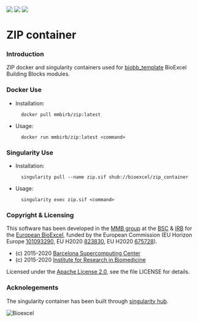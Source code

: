 [![](https://quay.io/repository/biocontainers/biobb_io/status)](https://hub.docker.com/r/mmbirb/zip)
[![](https://www.singularity-hub.org/static/img/hosted-singularity--hub-%23e32929.svg)](https://singularity-hub.org/collections/4075)
[![](https://img.shields.io/badge/License-Apache%202.0-blue.svg)](https://opensource.org/licenses/Apache-2.0)

# ZIP container

### Introduction
ZIP docker and singularity containers used for [biobb_template](https://github.com/bioexcel/biobb_template) BioExcel Building Blocks modules.

### Docker Use

* Installation:


        docker pull mmbirb/zip:latest


* Usage:


        docker run mmbirb/zip:latest <command>

### Singularity Use

* Installation:


        singularity pull --name zip.sif shub://bioexcel/zip_container


* Usage:


        singularity exec zip.sif <command>


### Copyright & Licensing
This software has been developed in the [MMB group](http://mmb.irbbarcelona.org) at the [BSC](http://www.bsc.es/) & [IRB](https://www.irbbarcelona.org/) for the [European BioExcel](http://bioexcel.eu/), funded by the European Commission (EU Horizon Europe [101093290](https://cordis.europa.eu/project/id/101093290), EU H2020 [823830](http://cordis.europa.eu/projects/823830), EU H2020 [675728](http://cordis.europa.eu/projects/675728)).

* (c) 2015-2020 [Barcelona Supercomputing Center](https://www.bsc.es/)
* (c) 2015-2020 [Institute for Research in Biomedicine](https://www.irbbarcelona.org/)

Licensed under the
[Apache License 2.0](https://www.apache.org/licenses/LICENSE-2.0), see the file LICENSE for details.

### Acknolegements
The singularity container has been built through [singularity hub](https://singularity-hub.org/).

![](https://bioexcel.eu/wp-content/uploads/2019/04/Bioexcell_logo_1080px_transp.png "Bioexcel")

